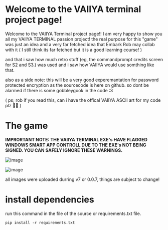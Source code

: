 # Welcome to the VAIIYA terminal project page!

Welcome to the VAIIYA Terminal project page!! 
I am very happy to show you all my VAIIYA TERMINAL passion project! 
the real purpose for this "game" was just an idea and a very far fetched idea that Embark Rob may collab with it ( I still think its far fetched but it is a good learning course! )

and that i saw how much retro stuff (eg, the commandprompt credits screen for S2 and S3.) was used and i saw how VAIIYA would use somthing like that. 

also as a side note: this will be a very good experemantation for password protected encryption as the sourcecode is here on github. so dont be alarmed if there is some gobbleygook in the code :3 


( ps; rob if you read this, can i have the offical VAIIYA ASCII art for my code plz 🙏🥹 ) 

# The game
**IMPRORTANT NOTE: THE VAIIYA TERMINAL EXE's HAVE FLAGGED WINDOWS SMART APP CONTROLL DUE TO THE EXE's NOT BEING SIGNED. YOU CAN SAFELY IGNORE THESE WARNINGS.**


![image](https://github.com/user-attachments/assets/c8e9ee6f-d77e-455a-9e79-b1ce7b03953d)



![image](https://github.com/user-attachments/assets/47f53723-933e-44ff-b5b4-26eec0598bc9)

all images were uploaded durring v7 or 0.0.7, things are subject to change! 



# install dependencies 

run this command in the file of the source or requirements.txt file.

```
pip install -r requirements.txt
```
